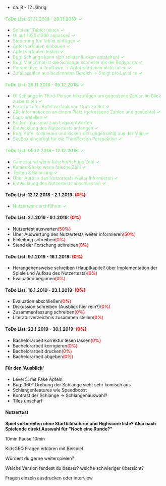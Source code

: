 * ca. 8 - 12 Jährig

#### <font color="lightgreen">ToDo List: 21.11.2018 - 28.11.2018: **✓**</font>
* <font color="lightgreen">Spiel auf Tablet testen **✓**</font>
* <font color="lightgreen">UI auf 1920x1200 anpassen **✓**</font>
* <font color="lightgreen">Steuerung für Tablet einfügen **✓**</font>
* <font color="lightgreen">Äpfel verfaulen einbauen **✓**</font>
* <font color="lightgreen">Äpfel verfaulen testen **✓**</font>
* <font color="lightgreen"> Bug: Schlange kann sich splitten(lücken entstehen) **✓**</font>
* <font color="lightgreen">Bug: Manchmal ist die Schlange schneller als die Bodyparts **✓**</font>
* <font color="lightgreen">Perspektive in TopDown -> Äpfel sieht man nicht fallen **✓**</font>
* <font color="lightgreen">Zufallszahlen aus bestimmten Bereich -> Steigt pro Level an **✓**</font>

#### <font color="lightgreen">ToDo List: 28.11.2018 - 05.12.2018:  **✓**</font>
* <font color="lightgreen">UI Schlange in Third-Person hinzufügen um gegessene Zahlen im Blick zu behalten **✓**</font>
* <font color="lightgreen">Farbscala für Äpfel verfault von Grün zu Rot **✓**</font>
* <font color="lightgreen">Alle Informationen an einem Platz (gefressene Zahlen und gesuchte) **✓**</font>
* <font color="lightgreen">Logo erstellen **✓**</font>
* <font color="lightgreen">Buttons passend zum Logo entwerfen </font>
* <font color="lightgreen">Entwicklung des Nutzertests anfangen **✓**</font>
* <font color="lightgreen">Bug: Äpfel collidieren und kicken sich gegenseitig aus der Map **✓**</font>
* <font color="lightgreen">SkyBox eingefügt für die ThirdPerson Perspektive **✓**</font>

#### <font color="lightgreen">ToDo List: 05.12.2018 - 12.12.2018: **✓**</font>
* <font color="lightgreen">Gamesound wenn falsche/richtige Zahl **✓**</font>
* <font color="lightgreen">KameraShake wenn falsche Zahl **✓**</font>
* <font color="lightgreen">Testen & Balancing **✓**</font>
* <font color="lightgreen">Über Aufbau des Nutzertests weiter informieren **✓**</font>
* <font color="lightgreen">Entwicklung des Nutzertests abschliessen **✓**</font>


#### ToDo List: 12.12.2018 - 2.1.2019: <font color="red">(0%)</font>
* <font color="lightgreen">Nutzertest durchführen **✓**</font>

#### ToDo List: 2.1.2019 - 9.1.2019: <font color="red">(0%)</font>
* Nutzertest auswerten<font color="red">(50%)</font>
* Über Auswertung des Nutzertests weiter informieren<font color="red">(50%)</font>
* Einleitung schreiben<font color="red">(0%)</font>
* Stand der Forschung schreiben<font color="red">(0%)</font>

#### ToDo List: 9.1.2019 - 16.1.2019: <font color="red">(0%)</font>
* Herangehensweise schreiben (Hauptkapitel! über Implementation der Spiele und Aufbau des Nutzertests)<font color="red">(0%)</font>
* Evaluation beginnen<font color="red">(0%)</font>

#### ToDo List: 16.1.2019 - 23.1.2019: <font color="red">(0%)</font>
* Evaluation abschließen<font color="red">(0%)</font>
* Diskussion schreiben (Ausblick hier rein?)<font color="red">(0%)</font>
* Zusammenfassung schreiben<font color="red">(0%)</font>
* Literaturverzeichnis zusammen stellen<font color="red">(0%)</font>

#### ToDo List: 23.1.2019 - 30.1.2019: <font color="red">(0%)</font>
* Bachelorarbeit korrektur lesen lassen<font color="red">(0%)</font>
* Bachelorarbeit korrigieren<font color="red">(0%)</font>
* Bachelorarbeit drucken<font color="red">(0%)</font>
* Bachelorarbeit abgeben<font color="red">(0%)</font>


#### Für den 'Ausblick'
* Level 5: mit Fake Äpfeln
* Bug: 360° Drehung der Schlange sieht sehr komisch aus
* Schlangenfeatures wie Speedboost
* Kontrast der Schlange -> Schlangenauswahl?
* Tiles unscharf

#### Nutzertest
**Spiel vorbereiten ohne Startbildschirm und Highscore liste? Also nach Spielende direkt Auswahl für "Noch eine Runde?"**

10min
Pause
10min

KidsGEQ
Fragen erklären mit Beispiel

Würdest du gerne weiterspielen?


Welche Version fandest du besser?
welche schwieriger
übersicht?

Fragen einzeln ausdrucken oder interview
